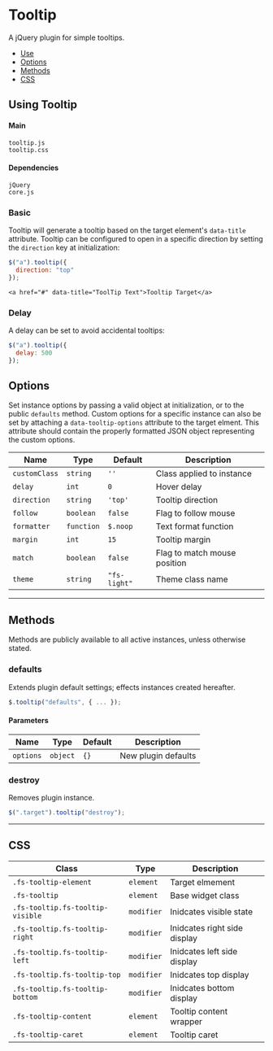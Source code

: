 # Tooltip

A jQuery plugin for simple tooltips.

<!-- HEADER END -->

<!-- NAV START -->

* [Use](#use)
* [Options](#options)
* [Methods](#methods)
* [CSS](#css)

<!-- NAV END -->

<!-- DEMO BUTTON -->

<a name="use"></a>

## Using Tooltip


#### Main

```markup
tooltip.js
tooltip.css
```


#### Dependencies

```markup
jQuery
core.js
```

### Basic

Tooltip will generate a tooltip based on the target element's `data-title` attribute. Tooltip can be configured to open in a specific direction by setting the `direction` key at initialization:

```javascript
$("a").tooltip({
  direction: "top"
});
```

```markup
<a href="#" data-title="ToolTip Text">Tooltip Target</a>
```

<!--
### Follow

Tooltip can be configured to follow the user's mouse:

```javascript
$("a").tooltip({
  follow: true
});
```

### Match

Tooltip can be configured to match the user's mouse position, relative to the target:

```javascript
$("a").tooltip({
  match: true
});
```
-->

### Delay

A delay can be set to avoid accidental tooltips:

```javascript
$("a").tooltip({
  delay: 500
});
```


<a name="options"></a>

## Options

Set instance options by passing a valid object at initialization, or to the public `defaults` method. Custom options for a specific instance can also be set by attaching a `data-tooltip-options` attribute to the target elment. This attribute should contain the properly formatted JSON object representing the custom options.

| Name | Type | Default | Description |
| --- | --- | --- | --- |
| `customClass` | `string` | `''` | Class applied to instance |
| `delay` | `int` | `0` | Hover delay |
| `direction` | `string` | `'top'` | Tooltip direction |
| `follow` | `boolean` | `false` | Flag to follow mouse |
| `formatter` | `function` | `$.noop` | Text format function |
| `margin` | `int` | `15` | Tooltip margin |
| `match` | `boolean` | `false` | Flag to match mouse position |
| `theme` | `string` | `"fs-light"` | Theme class name |

<hr>
<a name="methods"></a>

## Methods

Methods are publicly available to all active instances, unless otherwise stated.

### defaults

Extends plugin default settings; effects instances created hereafter.

```javascript
$.tooltip("defaults", { ... });
```

#### Parameters

| Name | Type | Default | Description |
| --- | --- | --- | --- |
| `options` | `object` | `{}` | New plugin defaults |

### destroy

Removes plugin instance.

```javascript
$(".target").tooltip("destroy");
```

<hr>
<a name="css"></a>

## CSS

| Class | Type | Description |
| --- | --- | --- |
| `.fs-tooltip-element` | `element` | Target elmement |
| `.fs-tooltip` | `element` | Base widget class |
| `.fs-tooltip.fs-tooltip-visible` | `modifier` | Inidcates visible state |
| `.fs-tooltip.fs-tooltip-right` | `modifier` | Inidcates right side display |
| `.fs-tooltip.fs-tooltip-left` | `modifier` | Inidcates left side display |
| `.fs-tooltip.fs-tooltip-top` | `modifier` | Inidcates top display |
| `.fs-tooltip.fs-tooltip-bottom` | `modifier` | Inidcates bottom display |
| `.fs-tooltip-content` | `element` | Tooltip content wrapper |
| `.fs-tooltip-caret` | `element` | Tooltip caret |

